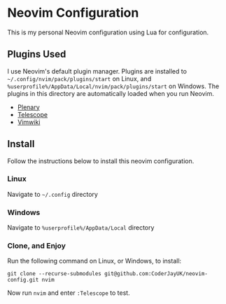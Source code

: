 # Neovim Configuration

This is my personal Neovim configuration using Lua for configuration.

## Plugins Used

I use Neovim's default plugin manager. Plugins are installed to `~/.config/nvim/pack/plugins/start` on Linux, and `%userprofile%/AppData/Local/nvim/pack/plugins/start` on Windows. The plugins in this directory are automatically loaded when you run Neovim.

* [Plenary](https://github.com/nvim-lua/plenary.nvim)
* [Telescope](https://github.com/nvim-telescope/telescope.nvim)
* [Vimwiki](https://github.com/vimwiki/vimwiki)

## Install

Follow the instructions below to install this neovim configuration.

### Linux

Navigate to `~/.config` directory

### Windows

Navigate to `%userprofile%/AppData/Local` directory

### Clone, and Enjoy

Run the following command on Linux, or Windows, to install:

    git clone --recurse-submodules git@github.com:CoderJayUK/neovim-config.git nvim

Now run `nvim` and enter `:Telescope` to test.
